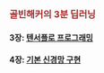 ### <span style="color:brown"> 골빈해커의 3분 딥러닝 </span>

#### 3장: [텐서플로 프로그래밍](http://htmlpreview.github.io/?https://github.com/donddog/CodePractice/blob/master/Python/Books%26Following/%EA%B3%A8%EB%B9%88%ED%95%B4%EC%BB%A4%EC%9D%98%203%EB%B6%84%20%EB%94%A5%EB%9F%AC%EB%8B%9D/html/3%EC%9E%A5%20%ED%85%90%EC%84%9C%ED%94%8C%EB%A1%9C%20%ED%94%84%EB%A1%9C%EA%B7%B8%EB%9E%98%EB%B0%8D.html)
#### 4장: [기본 신경망 구현](http://htmlpreview.github.io/?https://github.com/donddog/CodePractice/blob/master/Python/Books%26Following/%EA%B3%A8%EB%B9%88%ED%95%B4%EC%BB%A4%EC%9D%98%203%EB%B6%84%20%EB%94%A5%EB%9F%AC%EB%8B%9D/html/4%EC%9E%A5%20%EA%B8%B0%EB%B3%B8%20%EC%8B%A0%EA%B2%BD%EB%A7%9D%20%EA%B5%AC%ED%98%84.html)
